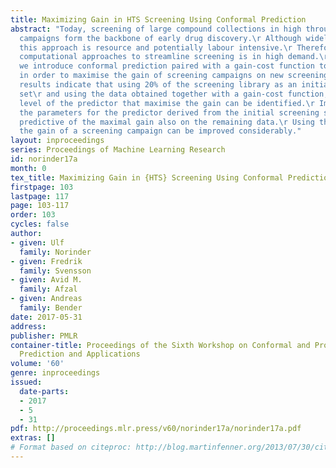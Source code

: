 ```yaml
---
title: Maximizing Gain in HTS Screening Using Conformal Prediction
abstract: "Today, screening of large compound collections in high throughput screening
  campaigns form the backbone of early drug discovery.\r Although widely applied,
  this approach is resource and potentially labour intensive.\r Therefore, improved
  computational approaches to streamline screening is in high demand.\r In this study
  we introduce conformal prediction paired with a gain-cost function to make predictions\r
  in order to maximise the gain of screening campaigns on new screening sets.\r Our
  results indicate that using 20% of the screening library as an initial screening
  set\r and using the data obtained together with a gain-cost function,\r the significance
  level of the predictor that maximise the gain can be identified.\r Importantly,
  the parameters for the predictor derived from the initial screening set was highly
  predictive of the maximal gain also on the remaining data.\r Using this approach,
  the gain of a screening campaign can be improved considerably."
layout: inproceedings
series: Proceedings of Machine Learning Research
id: norinder17a
month: 0
tex_title: Maximizing Gain in {HTS} Screening Using Conformal Prediction
firstpage: 103
lastpage: 117
page: 103-117
order: 103
cycles: false
author:
- given: Ulf
  family: Norinder
- given: Fredrik
  family: Svensson
- given: Avid M.
  family: Afzal
- given: Andreas
  family: Bender
date: 2017-05-31
address: 
publisher: PMLR
container-title: Proceedings of the Sixth Workshop on Conformal and Probabilistic
  Prediction and Applications
volume: '60'
genre: inproceedings
issued:
  date-parts:
  - 2017
  - 5
  - 31
pdf: http://proceedings.mlr.press/v60/norinder17a/norinder17a.pdf
extras: []
# Format based on citeproc: http://blog.martinfenner.org/2013/07/30/citeproc-yaml-for-bibliographies/
---
```

